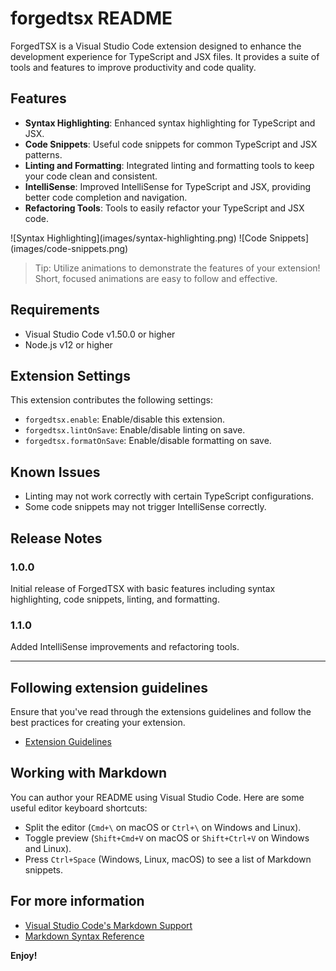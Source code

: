 # forgedtsx README

ForgedTSX is a Visual Studio Code extension designed to enhance the development experience for TypeScript and JSX files. It provides a suite of tools and features to improve productivity and code quality.

## Features

- **Syntax Highlighting**: Enhanced syntax highlighting for TypeScript and JSX.
- **Code Snippets**: Useful code snippets for common TypeScript and JSX patterns.
- **Linting and Formatting**: Integrated linting and formatting tools to keep your code clean and consistent.
- **IntelliSense**: Improved IntelliSense for TypeScript and JSX, providing better code completion and navigation.
- **Refactoring Tools**: Tools to easily refactor your TypeScript and JSX code.

\!\[Syntax Highlighting\]\(images/syntax-highlighting.png\)
\!\[Code Snippets\]\(images/code-snippets.png\)

> Tip: Utilize animations to demonstrate the features of your extension! Short, focused animations are easy to follow and effective.

## Requirements

- Visual Studio Code v1.50.0 or higher
- Node.js v12 or higher

## Extension Settings

This extension contributes the following settings:

* `forgedtsx.enable`: Enable/disable this extension.
* `forgedtsx.lintOnSave`: Enable/disable linting on save.
* `forgedtsx.formatOnSave`: Enable/disable formatting on save.

## Known Issues

- Linting may not work correctly with certain TypeScript configurations.
- Some code snippets may not trigger IntelliSense correctly.

## Release Notes

### 1.0.0

Initial release of ForgedTSX with basic features including syntax highlighting, code snippets, linting, and formatting.

### 1.1.0

Added IntelliSense improvements and refactoring tools.

---

## Following extension guidelines

Ensure that you've read through the extensions guidelines and follow the best practices for creating your extension.

* [Extension Guidelines](https://code.visualstudio.com/api/references/extension-guidelines)

## Working with Markdown

You can author your README using Visual Studio Code. Here are some useful editor keyboard shortcuts:

* Split the editor (`Cmd+\` on macOS or `Ctrl+\` on Windows and Linux).
* Toggle preview (`Shift+Cmd+V` on macOS or `Shift+Ctrl+V` on Windows and Linux).
* Press `Ctrl+Space` (Windows, Linux, macOS) to see a list of Markdown snippets.

## For more information

* [Visual Studio Code's Markdown Support](http://code.visualstudio.com/docs/languages/markdown)
* [Markdown Syntax Reference](https://help.github.com/articles/markdown-basics/)

**Enjoy!**

